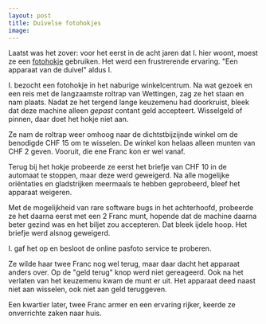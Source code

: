 ```yaml
---
layout: post
title: Duivelse fotohokjes
image:
---
```


Laatst was het zover: voor het eerst in de acht jaren dat I. hier woont, moest ze een [fotohokje](https://roaldin.ch/fotohokjes) gebruiken. Het werd een frustrerende ervaring. "Een apparaat van de duivel" aldus I.

I. bezocht een fotohokje in het naburige winkelcentrum. Na wat gezoek en een reis met de langzaamste roltrap van Wettingen, zag ze het staan en nam plaats. Nadat ze het tergend lange keuzemenu had doorkruist, bleek dat deze machine alleen _gepast_ contant geld accepteert. Wisselgeld of pinnen, daar doet het hokje niet aan.

Ze nam de roltrap weer omhoog naar de dichtstbijzijnde winkel om de benodigde CHF 15 om te wisselen. De winkel kon helaas alleen munten van CHF 2 geven. Vooruit, die ene Franc kon er wel vanaf.

Terug bij het hokje probeerde ze eerst het briefje van CHF 10 in de automaat te stoppen, maar deze werd geweigerd. Na alle mogelijke oriëntaties en gladstrijken meermaals te hebben geprobeerd, bleef het apparaat weigeren.

Met de mogelijkheid van rare software bugs in het achterhoofd, probeerde ze het daarna eerst met een 2 Franc munt, hopende dat de machine daarna beter gezind was en het biljet zou accepteren. Dat bleek ijdele hoop. Het briefje werd alsnog geweigerd.

I. gaf het op en besloot de online pasfoto service te proberen.

Ze wilde haar twee Franc nog wel terug, maar daar dacht het apparaat anders over. Op de "geld terug" knop werd niet gereageerd. Ook na het verlaten van het keuzemenu kwam de munt er uit. Het apparaat deed naast niet aan wisselen, ook niet aan geld teruggeven.

Een kwartier later, twee Franc armer en een ervaring rijker, keerde ze onverrichte zaken naar huis.
